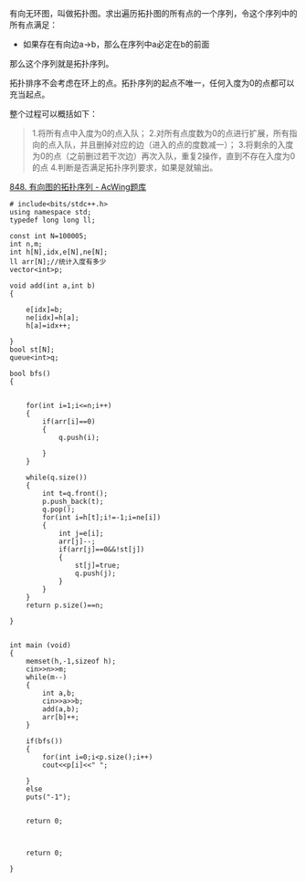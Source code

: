 
有向无环图，叫做拓扑图。求出遍历拓扑图的所有点的一个序列，令这个序列中的所有点满足：

- 如果存在有向边a->b，那么在序列中a必定在b的前面

那么这个序列就是拓扑序列。

拓扑排序不会考虑在环上的点。拓扑序列的起点不唯一，任何入度为0的点都可以充当起点。

整个过程可以概括如下：

>1.将所有点中入度为0的点入队；
>2.对所有点度数为0的点进行扩展，所有指向的点入队，并且删掉对应的边（进入的点的度数减一）；
>3.将剩余的入度为0的点（之前删过若干次边）再次入队，重复2操作，直到不存在入度为0的点
>4.判断是否满足拓扑序列要求，如果是就输出。

[848. 有向图的拓扑序列 - AcWing题库](https://www.acwing.com/problem/content/description/850/)

```
# include<bits/stdc++.h>
using namespace std;
typedef long long ll;

const int N=100005;
int n,m;
int h[N],idx,e[N],ne[N];
ll arr[N];//统计入度有多少 
vector<int>p;

void add(int a,int b)
{
	
	e[idx]=b;
	ne[idx]=h[a];
	h[a]=idx++;
	
}
bool st[N];
queue<int>q;

bool bfs()
{

	
	for(int i=1;i<=n;i++)
	{
		if(arr[i]==0)
		{
			q.push(i);
					
		}
	}
	
	while(q.size())
	{
		int t=q.front();
		p.push_back(t);
		q.pop();
		for(int i=h[t];i!=-1;i=ne[i])
		{
			int j=e[i];
			arr[j]--;
			if(arr[j]==0&&!st[j])
			{
				st[j]=true;
				q.push(j);
			}
		}
	}
	return p.size()==n;
	
}


int main (void)
{
	memset(h,-1,sizeof h);
	cin>>n>>m;
	while(m--)
	{
		int a,b;
		cin>>a>>b;
		add(a,b);
		arr[b]++;	
	}
	
	if(bfs())
	{
		for(int i=0;i<p.size();i++)
		cout<<p[i]<<" ";
		
	}
	else
	puts("-1");
	
	
	return 0;
	


	return 0;
		
}
```